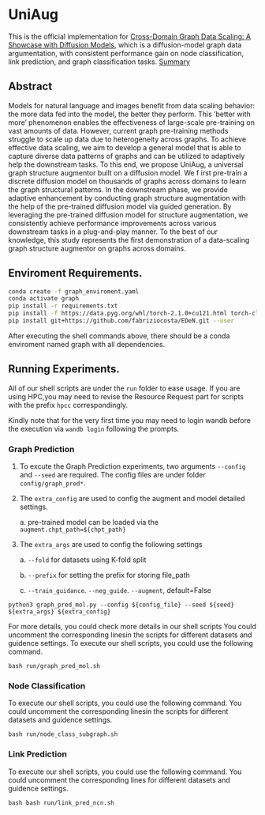 # UniAug

This is the official implementation for [Cross-Domain Graph Data Scaling: A Showcase with Diffusion Models](https://arxiv.org/pdf/2406.01899), which is a diffusion-model graph data argumentation, with consistent performance gain on node classification, link prediction, and graph classification tasks. [Summary](https://haitaomao.github.io/categories/ResearchSummary/#section132)


## Abstract

 Models for natural language and images benefit from data scaling behavior: the more data fed into the model, the better they perform. This ’better with more’ phenomenon enables the effectiveness of large-scale pre-training on vast amounts of data. However, current graph pre-training methods struggle to scale up data due to heterogeneity across graphs. To achieve effective data scaling, we aim to develop a general model that is able to capture diverse data patterns of graphs and can be utilized to adaptively help the downstream tasks. To this end, we propose UniAug, a universal graph structure augmentor built on a diffusion model. We f irst pre-train a discrete diffusion model on thousands of graphs across domains to learn the graph structural patterns. In the downstream phase, we provide adaptive enhancement by conducting graph structure augmentation with the help of the pre-trained diffusion model via guided generation. By leveraging the pre-trained diffusion model for structure augmentation, we consistently achieve performance improvements across various downstream tasks in a plug-and-play manner. To the best of our knowledge, this study represents the first demonstration of a data-scaling graph structure augmentor on graphs across domains.


## Enviroment Requirements.

```bash
conda create -f graph_enviroment.yaml
conda activate graph
pip install -r requirements.txt
pip install -f https://data.pyg.org/whl/torch-2.1.0+cu121.html torch-cluster==1.6.3+pt21cu121 torch-scatter==2.1.2+pt21cu121 torch-sparse==0.6.18+pt21cu121 torch-spline-conv==1.2.2+pt21cu121
pip install git+https://github.com/fabriziocosta/EDeN.git --user

```

After executing the shell commands above, there should be a conda enviroment named graph with all dependencies.


## Running Experiments.

All of our shell scripts are under the `run` folder to ease usage.
If you are using HPC,you may need to revise the Resource Request part for scripts with the prefix `hpcc` correspondingly.

Kindly note that for the very first time you may need to login wandb before the execution via `wandb login` following the prompts.

### Graph Prediction

1. To excute the Graph Prediction experiments, two arguments `--config` and `--seed` are required. The config files are under folder `config/graph_pred*`.
2. The `extra_config` are used to config the augment and model detailed settings.
    
    a. pre-trained model can be loaded via the `augment.chpt_path=${chpt_path}`

3. The `extra_args` are used to config the following settings

    a. `--fold` for datasets using K-fold split

    b. `--prefix` for setting the prefix for storing file_path

    c. `--train_guidance`. `--neg_guide`. `--augment`, default=False
```
python3 graph_pred_mol.py --config ${config_file} --seed ${seed} ${extra_args} ${extra_config}
```

For more details, you could check more details in our shell scripts
You could uncomment the corresponding linesin the scripts for different datasets and guidence settings.
To execute our shell scripts, you could use the following command.

```shell
bash run/graph_pred_mol.sh
```

### Node Classification

To execute our shell scripts, you could use the following command.
You could uncomment the corresponding linesin the scripts for different datasets and guidence settings.

```shell
bash run/node_class_subgraph.sh 
```


### Link Prediction

To execute our shell scripts, you could use the following command.
You could uncomment the corresponding lines for different datasets and guidence settings.
```shell
bash bash run/link_pred_ncn.sh
```
